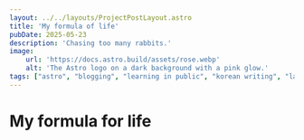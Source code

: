 ```yaml
---
layout: ../../layouts/ProjectPostLayout.astro
title: 'My formula of life'
pubDate: 2025-05-23
description: 'Chasing too many rabbits.'
image:
    url: 'https://docs.astro.build/assets/rose.webp'
    alt: 'The Astro logo on a dark background with a pink glow.'
tags: ["astro", "blogging", "learning in public", "korean writing", "language learning"]
---
```

# My formula for life

